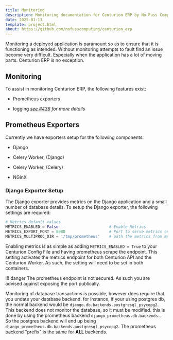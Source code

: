 ```yaml
---
title: Monitoring
description: Monitoring documentation for Centurion ERP by No Fuss Computing
date: 2025-01-13
template: project.html
about: https://github.com/nofusscomputing/centurion_erp
---
```


Monitoring a deployed application is paramount so as to ensure that it is functioning as intended. Without monitoring attempts to fault find an issue become very difficult. Especially when the application has a lot of moving parts. Centurion ERP is no exception.


## Monitoring

To assist in monitoring Centurion ERP, the following features exist:

- Prometheus exporters

- logging _[see #436](https://github.com/nofusscomputing/centurion_erp/issues/436) for more details_


## Prometheus Exporters

Currently we have exporters setup for the following components:

- Django

- Celery Worker, (Django)

- Celery Worker, (Celery)

- NGinX


### Django Exporter Setup

The Django exporter provides metrics on the Django application and a small number of database details. To setup the Django exporter, the following settings are required:

``` py
# Metrics default values
METRICS_ENABLED = False                      # Enable Metrics
METRICS_EXPORT_PORT = 8080                   # Port to serve metrics on
METRICS_MULTIPROC_DIR = '/tmp/prometheus'    # path the metrics from multiple-process' save to

```

Enabling metrics is as simple as adding `METRICS_ENABLED = True` to your Centurion Config File and having prometheus scrape the endpoint. This setting activates the metrics endpoint for both Centurion API and the Centurion Worker. As such, the setting will need to be set in both containers.

!!! danger
    The prometheus endpoint is not secured. As such you are advised against exposing the port publically.

Monitoring of database transactions is possible, however does require that you undate your database backend. for instance, if your using postgres db, the normal backend would be `django.db.backends.postgresql_psycopg2`. This backend does not monitor the database, so it must be modified. this is done by using the prometheus backend `django_prometheus.db.backends.`. So the postgres backend will end up being `django_prometheus.db.backends.postgresql_psycopg2`. The prometheus backend "prefix" is the same for **ALL** backends.
